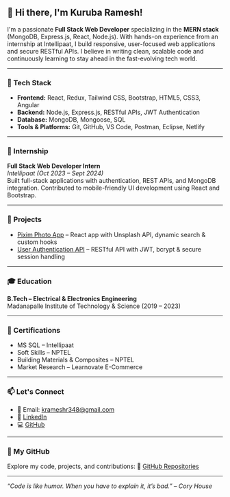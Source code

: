 ## 👋 Hi there, I'm Kuruba Ramesh!

I'm a passionate **Full Stack Web Developer** specializing in the **MERN stack** (MongoDB, Express.js, React, Node.js). With hands-on experience from an internship at Intellipaat, I build responsive, user-focused web applications and secure RESTful APIs. I believe in writing clean, scalable code and continuously learning to stay ahead in the fast-evolving tech world.

---

### 🚀 Tech Stack
- **Frontend:** React, Redux, Tailwind CSS, Bootstrap, HTML5, CSS3, Angular
- **Backend:** Node.js, Express.js, RESTful APIs, JWT Authentication
- **Database:** MongoDB, Mongoose, SQL
- **Tools & Platforms:** Git, GitHub, VS Code, Postman, Eclipse, Netlify

---

### 💼 Internship
**Full Stack Web Developer Intern**  
*Intellipaat (Oct 2023 – Sept 2024)*  
Built full-stack applications with authentication, REST APIs, and MongoDB integration. Contributed to mobile-friendly UI development using React and Bootstrap.

---

### 🌟 Projects
- [Pixim Photo App](https://pixim-photo.netlify.app/) – React app with Unsplash API, dynamic search & custom hooks
- [User Authentication API](https://github.com/KRameshr/my-node-firstproject) – RESTful API with JWT, bcrypt & secure session handling

---

### 🎓 Education
**B.Tech – Electrical & Electronics Engineering**  
Madanapalle Institute of Technology & Science (2019 – 2023)

---

### 📜 Certifications
- MS SQL – Intellipaat  
- Soft Skills – NPTEL  
- Building Materials & Composites – NPTEL  
- Market Research – Learnovate E-Commerce  

---

### 📫 Let's Connect
- 📧 Email: krameshr348@gmail.com  
- 💼 [LinkedIn](https://www.linkedin.com/in/kurubaramesh)  
- 💻 [GitHub](https://github.com/kRameshr)  

---

### 📂 My GitHub 
Explore my code, projects, and contributions:
🔗 [GitHub Repositories](https://github.com/kRameshr)

---
*“Code is like humor. When you have to explain it, it’s bad.” – Cory House*  














